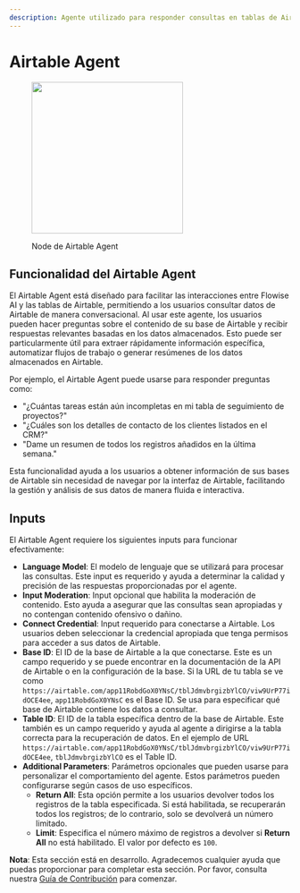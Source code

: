 ```yaml
---
description: Agente utilizado para responder consultas en tablas de Airtable.
---
```


# Airtable Agent

<figure><img src="../../../.gitbook/assets/image_airtable.png" alt="" width="271"><figcaption><p>Node de Airtable Agent</p></figcaption></figure>

## Funcionalidad del Airtable Agent

El Airtable Agent está diseñado para facilitar las interacciones entre Flowise AI y las tablas de Airtable, permitiendo a los usuarios consultar datos de Airtable de manera conversacional. Al usar este agente, los usuarios pueden hacer preguntas sobre el contenido de su base de Airtable y recibir respuestas relevantes basadas en los datos almacenados. Esto puede ser particularmente útil para extraer rápidamente información específica, automatizar flujos de trabajo o generar resúmenes de los datos almacenados en Airtable.

Por ejemplo, el Airtable Agent puede usarse para responder preguntas como:

* "¿Cuántas tareas están aún incompletas en mi tabla de seguimiento de proyectos?"
* "¿Cuáles son los detalles de contacto de los clientes listados en el CRM?"
* "Dame un resumen de todos los registros añadidos en la última semana."

Esta funcionalidad ayuda a los usuarios a obtener información de sus bases de Airtable sin necesidad de navegar por la interfaz de Airtable, facilitando la gestión y análisis de sus datos de manera fluida e interactiva.

## Inputs

El Airtable Agent requiere los siguientes inputs para funcionar efectivamente:

* **Language Model**: El modelo de lenguaje que se utilizará para procesar las consultas. Este input es requerido y ayuda a determinar la calidad y precisión de las respuestas proporcionadas por el agente.
* **Input Moderation**: Input opcional que habilita la moderación de contenido. Esto ayuda a asegurar que las consultas sean apropiadas y no contengan contenido ofensivo o dañino.
* **Connect Credential**: Input requerido para conectarse a Airtable. Los usuarios deben seleccionar la credencial apropiada que tenga permisos para acceder a sus datos de Airtable.
* **Base ID**: El ID de la base de Airtable a la que conectarse. Este es un campo requerido y se puede encontrar en la documentación de la API de Airtable o en la configuración de la base. Si la URL de tu tabla se ve como `https://airtable.com/app11RobdGoX0YNsC/tblJdmvbrgizbYlCO/viw9UrP77idOCE4ee`, `app11RobdGoX0YNsC` es el Base ID. Se usa para especificar qué base de Airtable contiene los datos a consultar.
* **Table ID**: El ID de la tabla específica dentro de la base de Airtable. Este también es un campo requerido y ayuda al agente a dirigirse a la tabla correcta para la recuperación de datos. En el ejemplo de URL `https://airtable.com/app11RobdGoX0YNsC/tblJdmvbrgizbYlCO/viw9UrP77idOCE4ee`, `tblJdmvbrgizbYlCO` es el Table ID.
* **Additional Parameters**: Parámetros opcionales que pueden usarse para personalizar el comportamiento del agente. Estos parámetros pueden configurarse según casos de uso específicos.
  * **Return All**: Esta opción permite a los usuarios devolver todos los registros de la tabla especificada. Si está habilitada, se recuperarán todos los registros; de lo contrario, solo se devolverá un número limitado.
  * **Limit**: Especifica el número máximo de registros a devolver si **Return All** no está habilitado. El valor por defecto es `100`.

**Nota**: Esta sección está en desarrollo. Agradecemos cualquier ayuda que puedas proporcionar para completar esta sección. Por favor, consulta nuestra [Guía de Contribución](../../../contributing/) para comenzar.
